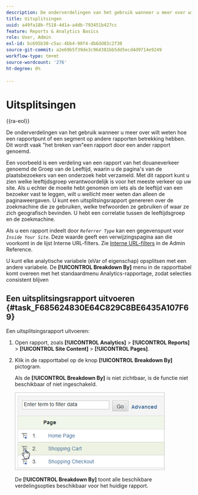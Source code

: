 ```yaml
---
description: De onderverdelingen van het gebruik wanneer u meer over wilt weten hoe een rapportpunt of een segment op andere rapporten betrekking hebben. Dit wordt vaak "het breken van"een rapport door een ander rapport genoemd.
title: Uitsplitsingen
uuid: a49fa18b-f518-4d1a-a4db-793451b427cc
feature: Reports & Analytics Basics
role: User, Admin
exl-id: bc695b30-c5ac-4bb4-90f4-db6dd83c2f30
source-git-commit: a2e69b5f39de3c964381bb5dd5ecd4d9714e9249
workflow-type: tm+mt
source-wordcount: '276'
ht-degree: 0%

---
```


# Uitsplitsingen

{{ra-eol}}

De onderverdelingen van het gebruik wanneer u meer over wilt weten hoe een rapportpunt of een segment op andere rapporten betrekking hebben. Dit wordt vaak &quot;het breken van&quot;een rapport door een ander rapport genoemd.

Een voorbeeld is een verdeling van een rapport van het douaneverkeer genoemd de Groep van de Leeftijd, waarin u de pagina&#39;s van de plaatsbezoekers van een onderzoek hebt verzameld. Met dit rapport kunt u zien welke leeftijdsgroep verantwoordelijk is voor het meeste verkeer op uw site. Als u echter de moeite hebt genomen om iets als de leeftijd van een bezoeker vast te leggen, wilt u wellicht meer weten dan alleen de paginaweergaven. U kunt een uitsplitsingsrapport genereren over de zoekmachine die ze gebruiken, welke trefwoorden ze gebruiken of waar ze zich geografisch bevinden. U hebt een correlatie tussen de leeftijdsgroep en de zoekmachine.

Als u een rapport indeelt door *`Referrer Type`* kan een gegevenspunt voor *`Inside Your Site`*. Deze waarde geeft een verwijzingspagina aan die voorkomt in de lijst Interne URL-filters. Zie [Interne URL-filters](/help/admin/admin/c-manage-report-suites/c-edit-report-suites/general/internal-url-filter-admin.md) in de Admin Reference.

U kunt elke analytische variabele (eVar of eigenschap) opsplitsen met een andere variabele. De **[!UICONTROL Breakdown By]** menu in de rapporttabel komt overeen met het standaardmenu Analytics-rapportage, zodat selecties consistent blijven

## Een uitsplitsingsrapport uitvoeren {#task_F685624830E64C829C8BE6435A107F69}

Een uitsplitsingsrapport uitvoeren:

<!-- 

t_reports_breakdown.xml

 -->

1. Open rapport, zoals **[!UICONTROL Analytics]** > **[!UICONTROL Reports]** > **[!UICONTROL Site Content]** > **[!UICONTROL Pages]**.
1. Klik in de rapporttabel op de knop **[!UICONTROL Breakdown By]** pictogram.

   Als de **[!UICONTROL Breakdown By]** is niet zichtbaar, is de functie niet beschikbaar of niet ingeschakeld.

   ![](assets/breakdown.png)

   De **[!UICONTROL Breakdown By]** toont alle beschikbare verdelingsopties beschikbaar voor het huidige rapport.
